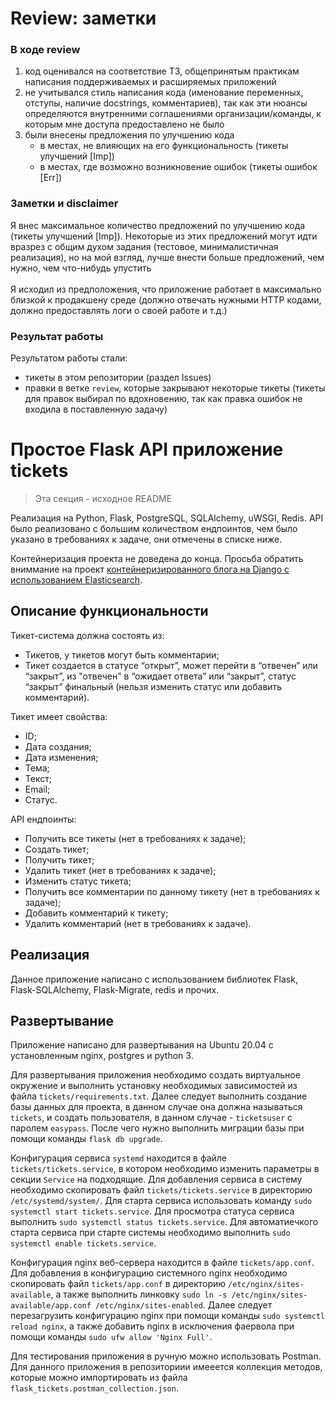 # Review: заметки

###  В ходе review  
1. код оценивался на соответствие ТЗ, общепринятым практикам написания поддерживаемых и расширяемых приложений
2. не учитывался стиль написания кода (именование переменных, отступы, наличие docstrings, комментариев), так как эти нюансы определяются внутренними соглашениями организации/команды, к которым мне доступа предоставлено не было
3. были внесены предложения по улучшению кода
   - в местах, не влияющих на его функциональность (тикеты улучшений [Imp])
   - в местах, где возможно возникновение ошибок (тикеты ошибок [Err])

### Заметки и disclaimer
Я внес максимальное количество предложений по улучшению кода (тикеты улучшений [Imp]). Некоторые из этих предложений могут идти вразрез с общим духом задания (тестовое, минималистичная реализация), но на мой взгляд, лучше внести больше предложений, чем нужно, чем что-нибудь упустить
<br><br>
Я исходил из предположения, что приложение работает в максимально близкой к продакшену среде (должно отвечать нужными HTTP кодами, должно предоставлять логи о своей работе и т.д.)

### Результат работы
Результатом работы стали: 
- тикеты в этом репозитории (раздел Issues)
- правки в ветке `review`, которые закрывают некоторые тикеты (тикеты для правок выбирал по вдохновению, так как правка ошибок не входила в поставленную задачу)


# Простое Flask API приложение tickets
> Эта секция - исходное README

Реализация на Python, Flask, PostgreSQL, SQLAlchemy, uWSGI, Redis. API было реализовано с большим количеством 
ендпоинтов, чем было указано в требованиях к задаче, они отмечены в списке ниже.

Контейнеризация проекта не доведена до конца.
Просьба обратить вниммание на проект [контейнеризированного блога на Django 
с использованием Elasticsearch](https://github.com/mmanylov/django_blog_w_elasticsearch_containerized).

## Описание функциональности

Тикет-система должна состоять из:
- Тикетов, у тикетов могут быть комментарии;
- Тикет создается в статусе “открыт”, может перейти в “отвечен” или “закрыт”, из
"отвечен" в “ожидает ответа” или “закрыт”, статус “закрыт” финальный (нельзя
изменить статус или добавить комментарий).
  
Тикет имеет свойства:
- ID;
- Дата создания;
- Дата изменения;
- Тема;
- Текст;
- Email;
- Статус.

API ендпоинты:
- Получить все тикеты (нет в требованиях к задаче);
- Создать тикет;
- Получить тикет;
- Удалить тикет (нет в требованиях к задаче);
- Изменить статус тикета;
- Получить все комментарии по данному тикету (нет в требованиях к задаче);
- Добавить комментарий к тикету;
- Удалить комментарий (нет в требованиях к задаче).

## Реализация

Данное приложение написано с использованием библиотек Flask, Flask-SQLAlchemy, Flask-Migrate, redis и прочих.

## Развертывание

Приложение написано для развертывания на Ubuntu 20.04 с установленным nginx, postgres и python 3.

Для развертывания приложения необходимо создать виртуальное окружение и выполнить установку необходимых зависимостей из 
файла ```tickets/requirements.txt```.  Далее следует выполнить создание базы данных для проекта, в данном случае она 
должна называться ```tickets```, и создать пользователя, в данном случае - ```ticketsuser``` с паролем ```easypass```. 
После чего нужно выполнить миграции базы при помощи команды ```flask db upgrade```.

Конфигурация сервиса ```systemd``` находится в файле ```tickets/tickets.service```, в котором необходимо изменить 
параметры в секции ```Service``` на подходящие.
Для добавления сервиса в систему необходимо скопировать файл ```tickets/tickets.service``` в директорию 
```/etc/systemd/system/```.
Для старта сервиса использовать команду ```sudo systemctl start tickets.service```.
Для просмотра статуса сервиса выполнить ```sudo systemctl status tickets.service```.
Для автоматиечкого старта сервиса при старте системы необходимо выполнить ```sudo systemctl enable tickets.service```.

Конфигурация nginx веб-сервера находится в файле ```tickets/app.conf```.
Для добавления в конфигурацию системного nginx необходимо скопировать файл ```tickets/app.conf``` в директорию 
```/etc/nginx/sites-available```, а также выполнить 
линковку ```sudo ln -s /etc/nginx/sites-available/app.conf /etc/nginx/sites-enabled```.
Далее следует перезагрузить конфигурацию nginx при помощи команды ```sudo systemctl reload nginx```, а также 
добавить nginx в исключения фаервола при помощи команды ```sudo ufw allow 'Nginx Full'```.

Для тестирования приложения в ручную можно использовать Postman.
Для данного приложения в репозиториии имееется коллекция методов, 
которые можно импортировать из файла ```flask_tickets.postman_collection.json```.
